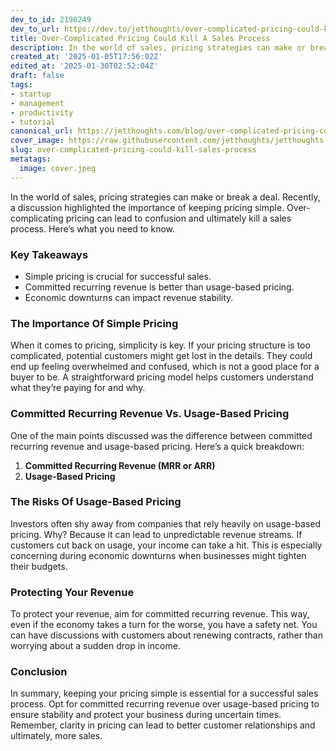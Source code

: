 ```yaml
---
dev_to_id: 2190249
dev_to_url: https://dev.to/jetthoughts/over-complicated-pricing-could-kill-a-sales-process-3afg
title: Over-Complicated Pricing Could Kill A Sales Process
description: In the world of sales, pricing strategies can make or break a deal. Recently, a discussion...
created_at: '2025-01-05T17:56:02Z'
edited_at: '2025-01-30T02:52:04Z'
draft: false
tags:
- startup
- management
- productivity
- tutorial
canonical_url: https://jetthoughts.com/blog/over-complicated-pricing-could-kill-sales-process/
cover_image: https://raw.githubusercontent.com/jetthoughts/jetthoughts.github.io/master/content/blog/over-complicated-pricing-could-kill-sales-process/cover.jpeg
slug: over-complicated-pricing-could-kill-sales-process
metatags:
  image: cover.jpeg
---
```

In the world of sales, pricing strategies can make or break a deal. Recently, a discussion highlighted the importance of keeping pricing simple. Over-complicating pricing can lead to confusion and ultimately kill a sales process. Here’s what you need to know.

### Key Takeaways

*   Simple pricing is crucial for successful sales.
*   Committed recurring revenue is better than usage-based pricing.
*   Economic downturns can impact revenue stability.

### The Importance Of Simple Pricing

When it comes to pricing, simplicity is key. If your pricing structure is too complicated, potential customers might get lost in the details. They could end up feeling overwhelmed and confused, which is not a good place for a buyer to be. A straightforward pricing model helps customers understand what they’re paying for and why.

### Committed Recurring Revenue Vs. Usage-Based Pricing

One of the main points discussed was the difference between committed recurring revenue and usage-based pricing. Here’s a quick breakdown:

1.  **Committed Recurring Revenue (MRR or ARR)**
2.  **Usage-Based Pricing**

### The Risks Of Usage-Based Pricing

Investors often shy away from companies that rely heavily on usage-based pricing. Why? Because it can lead to unpredictable revenue streams. If customers cut back on usage, your income can take a hit. This is especially concerning during economic downturns when businesses might tighten their budgets.

### Protecting Your Revenue

To protect your revenue, aim for committed recurring revenue. This way, even if the economy takes a turn for the worse, you have a safety net. You can have discussions with customers about renewing contracts, rather than worrying about a sudden drop in income.

### Conclusion

In summary, keeping your pricing simple is essential for a successful sales process. Opt for committed recurring revenue over usage-based pricing to ensure stability and protect your business during uncertain times. Remember, clarity in pricing can lead to better customer relationships and ultimately, more sales.